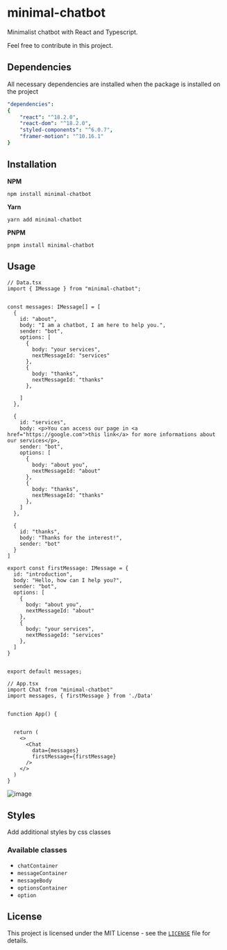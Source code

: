 # minimal-chatbot

Minimalist chatbot with React and Typescript.

Feel free to contribute in this project.

## Dependencies

All necessary dependencies are installed when the package is installed on the project

```yaml
"dependencies":
{
    "react": "^18.2.0",
    "react-dom": "^18.2.0",
    "styled-components": "^6.0.7",
    "framer-motion": "^10.16.1"
}
```

## Installation

**NPM**
```
npm install minimal-chatbot
```

**Yarn**
```
yarn add minimal-chatbot
```

**PNPM**
```
pnpm install minimal-chatbot
```

## Usage

```tsx
// Data.tsx
import { IMessage } from "minimal-chatbot";


const messages: IMessage[] = [
  {
    id: "about",
    body: "I am a chatbot, I am here to help you.",
    sender: "bot",
    options: [
      {
        body: "your services",
        nextMessageId: "services"
      },
      {
        body: "thanks",
        nextMessageId: "thanks"
      },

    ]
  },

  {
    id: "services",
    body: <p>You can access our page in <a href="https://google.com">this link</a> for more informations about our services</p>,
    sender: "bot",
    options: [
      {
        body: "about you",
        nextMessageId: "about"
      },
      {
        body: "thanks",
        nextMessageId: "thanks"
      },
    ]
  },

  {
    id: "thanks",
    body: "Thanks for the interest!",
    sender: "bot"
  }
]

export const firstMessage: IMessage = {
  id: "introduction",
  body: "Hello, how can I help you?",
  sender: "bot",
  options: [
    {
      body: "about you",
      nextMessageId: "about"
    },
    {
      body: "your services",
      nextMessageId: "services"
    },
  ]
}


export default messages;
```

```tsx
// App.tsx
import Chat from "minimal-chatbot"
import messages, { firstMessage } from './Data'


function App() {


  return (
    <>
      <Chat
        data={messages}
        firstMessage={firstMessage}
      />
    </>
  )
}
```

![image](https://github.com/leeool/minimal-chatbot/assets/100002048/2052e628-6f80-44c1-a1e9-813ac895a971)

## Styles

Add additional styles by css classes

### Available classes

- `chatContainer`
- `messageContainer`
- `messageBody`
- `optionsContainer`
- `option`

## License

This project is licensed under the MIT License - see the [`LICENSE`](LICENSE) file for details.

